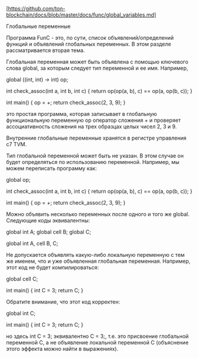 [https://github.com/ton-blockchain/docs/blob/master/docs/func/global_variables.md]

Глобальные переменные

Программа FunC - это, по сути, список объявлений/определений функций и объявлений глобальных переменных. В этом разделе рассматривается вторая тема.

Глобальная переменная может быть объявлена с помощью ключевого слова global, за которым следует тип переменной и ее имя. Например,

global ((int, int) -> int) op;

int check_assoc(int a, int b, int c) {
  return op(op(a, b), c) == op(a, op(b, c));
}

int main() {
  op = _+_;
  return check_assoc(2, 3, 9);
}


это простая программа, которая записывает в глобальную функциональную переменную op оператор сложения _+_ и проверяет ассоциативность сложения на трех образцах целых чисел 2, 3 и 9.

Внутренние глобальные переменные хранятся в регистре управления c7 TVM.

Тип глобальной переменной может быть не указан. В этом случае он будет определяться по использованию переменной. Например, мы можем переписать программу как:

global op;

int check_assoc(int a, int b, int c) {
  return op(op(a, b), c) == op(a, op(b, c));
}

int main() {
  op = _+_;
  return check_assoc(2, 3, 9);
}


Можно объявить несколько переменных после одного и того же global. Следующие коды эквивалентны:

global int A;
global cell B;
global C;


global int A, cell B, C;


Не допускается объявлять какую-либо локальную переменную с тем же именем, что и уже объявленная глобальная переменная. Например, этот код не будет компилироваться:

global cell C;

int main() {
  int C = 3;
  return C;
}


Обратите внимание, что этот код корректен:

global int C;

int main() {
  int C = 3;
  return C;
}


но здесь int C = 3; эквивалентно C = 3;, т.е. это присвоение глобальной переменной C, а не объявление локальной переменной C (объяснение этого эффекта можно найти в выражениях).